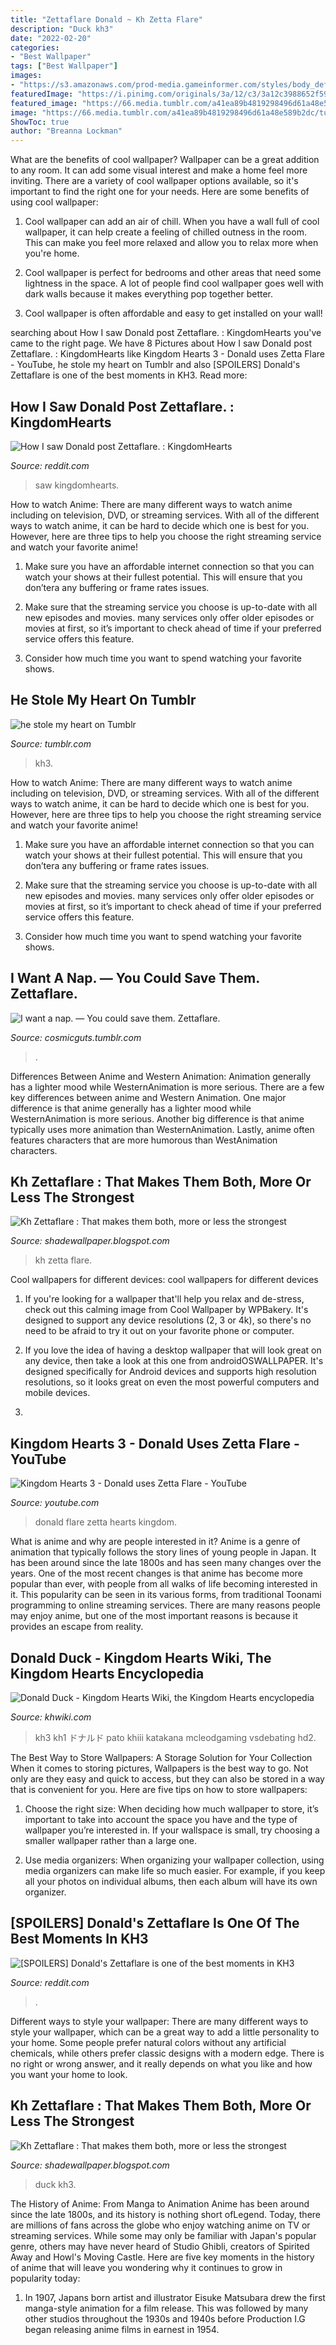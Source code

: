 ```yaml
---
title: "Zettaflare Donald ~ Kh Zetta Flare"
description: "Duck kh3"
date: "2022-02-20"
categories:
- "Best Wallpaper"
tags: ["Best Wallpaper"]
images:
- "https://s3.amazonaws.com/prod-media.gameinformer.com/styles/body_default/s3/2019/02/19/cd469310/kingdom_hearts_3_donald_duck.jpg"
featuredImage: "https://i.pinimg.com/originals/3a/12/c3/3a12c3988652f5927446dcf5019ea265.gif"
featured_image: "https://66.media.tumblr.com/a41ea89b4819298496d61a48e589b2dc/tumblr_pmhe6rk53Z1tr429p_1280.jpg"
image: "https://66.media.tumblr.com/a41ea89b4819298496d61a48e589b2dc/tumblr_pmhe6rk53Z1tr429p_1280.jpg"
ShowToc: true
author: "Breanna Lockman"
---
```



What are the benefits of cool wallpaper?
Wallpaper can be a great addition to any room. It can add some visual interest and make a home feel more inviting. There are a variety of cool wallpaper options available, so it's important to find the right one for your needs. Here are some benefits of using cool wallpaper: 
1. Cool wallpaper can add an air of chill. When you have a wall full of cool wallpaper, it can help create a feeling of chilled outness in the room. This can make you feel more relaxed and allow you to relax more when you're home. 

2. Cool wallpaper is perfect for bedrooms and other areas that need some lightness in the space. A lot of people find cool wallpaper goes well with dark walls because it makes everything pop together better. 

3. Cool wallpaper is often affordable and easy to get installed on your wall!

	

		
searching about How I saw Donald post Zettaflare. : KingdomHearts you've came to the right page. We have 8 Pictures about How I saw Donald post Zettaflare. : KingdomHearts like Kingdom Hearts 3 - Donald uses Zetta Flare - YouTube, he stole my heart on Tumblr and also [SPOILERS] Donald&#039;s Zettaflare is one of the best moments in KH3. Read more:
		
    
## How I Saw Donald Post Zettaflare. : KingdomHearts

<img loading=lazy src="https://i.redd.it/kfaufs9k5n841.jpg" onerror="this.onerror=null;this.src='https://tse4.mm.bing.net/th?id=OIP.eDFO-jW13k5c03HPb_p9qgHaKS&amp;pid=15.1';" alt="How I saw Donald post Zettaflare. : KingdomHearts">

_Source: reddit.com_

>saw kingdomhearts. 

	

How to watch Anime: There are many different ways to watch anime including on television, DVD, or streaming services.
With all of the different ways to watch anime, it can be hard to decide which one is best for you. However, here are three tips to help you choose the right streaming service and watch your favorite anime!
1. Make sure you have an affordable internet connection so that you can watch your shows at their fullest potential. This will ensure that you don’tera any buffering or frame rates issues.

2. Make sure that the streaming service you choose is up-to-date with all new episodes and movies. many services only offer older episodes or movies at first, so it’s important to check ahead of time if your preferred service offers this feature.

3. Consider how much time you want to spend watching your favorite shows.

    
## He Stole My Heart On Tumblr

<img loading=lazy src="https://66.media.tumblr.com/a41ea89b4819298496d61a48e589b2dc/tumblr_pmhe6rk53Z1tr429p_1280.jpg" onerror="this.onerror=null;this.src='https://tse4.mm.bing.net/th?id=OIP.WTr2ExNEDS5BD6O9tiQkVwHaHa&amp;pid=15.1';" alt="he stole my heart on Tumblr">

_Source: tumblr.com_

>kh3. 

	

How to watch Anime: There are many different ways to watch anime including on television, DVD, or streaming services.
With all of the different ways to watch anime, it can be hard to decide which one is best for you. However, here are three tips to help you choose the right streaming service and watch your favorite anime!
1. Make sure you have an affordable internet connection so that you can watch your shows at their fullest potential. This will ensure that you don’tera any buffering or frame rates issues.

2. Make sure that the streaming service you choose is up-to-date with all new episodes and movies. many services only offer older episodes or movies at first, so it’s important to check ahead of time if your preferred service offers this feature.

3. Consider how much time you want to spend watching your favorite shows.

    
## I Want A Nap. — You Could Save Them. Zettaflare.

<img loading=lazy src="https://64.media.tumblr.com/d32fec6b640953702a10dc23ed7a63b8/tumblr_pmjbli5JdE1r4691yo1_1280.png" onerror="this.onerror=null;this.src='https://tse2.mm.bing.net/th?id=OIP.Vqaop5cw6NMfTOZr_v3HRwHaLH&amp;pid=15.1';" alt="I want a nap. — You could save them. Zettaflare.">

_Source: cosmicguts.tumblr.com_

>. 

	

Differences Between Anime and Western Animation: Animation generally has a lighter mood while WesternAnimation is more serious.
There are a few key differences between anime and Western Animation. One major difference is that anime generally has a lighter mood while WesternAnimation is more serious. Another big difference is that anime typically uses more animation than WesternAnimation. Lastly, anime often features characters that are more humorous than WestAnimation characters.

    
## Kh Zettaflare : That Makes Them Both, More Or Less The Strongest

<img loading=lazy src="https://i.pinimg.com/originals/3a/12/c3/3a12c3988652f5927446dcf5019ea265.gif" onerror="this.onerror=null;this.src='https://tse2.mm.bing.net/th?id=OIP.xGbneye8IRS85qhqGou-VwAAAA&amp;pid=15.1';" alt="Kh Zettaflare : That makes them both, more or less the strongest">

_Source: shadewallpaper.blogspot.com_

>kh zetta flare. 

	

Cool wallpapers for different devices:
cool wallpapers for different devices 

1. If you're looking for a wallpaper that'll help you relax and de-stress, check out this calming image from Cool Wallpaper by WPBakery. It's designed to support any device resolutions (2, 3 or 4k), so there's no need to be afraid to try it out on your favorite phone or computer.

2. If you love the idea of having a desktop wallpaper that will look great on any device, then take a look at this one from androidOSWALLPAPER. It's designed specifically for Android devices and supports high resolution resolutions, so it looks great on even the most powerful computers and mobile devices.

3.

    
## Kingdom Hearts 3 - Donald Uses Zetta Flare - YouTube

<img loading=lazy src="https://i.ytimg.com/vi/SkNBSZL5wQk/maxresdefault.jpg" onerror="this.onerror=null;this.src='https://tse3.mm.bing.net/th?id=OIP.iHPmwqHvi2HxKMXTEAhVfQHaEK&amp;pid=15.1';" alt="Kingdom Hearts 3 - Donald uses Zetta Flare - YouTube">

_Source: youtube.com_

>donald flare zetta hearts kingdom. 

	

What is anime and why are people interested in it?
Anime is a genre of animation that typically follows the story lines of young people in Japan. It has been around since the late 1800s and has seen many changes over the years. One of the most recent changes is that anime has become more popular than ever, with people from all walks of life becoming interested in it. This popularity can be seen in its various forms, from traditional Toonami programming to online streaming services. There are many reasons people may enjoy anime, but one of the most important reasons is because it provides an escape from reality.

    
## Donald Duck - Kingdom Hearts Wiki, The Kingdom Hearts Encyclopedia

<img loading=lazy src="https://www.khwiki.com/images/thumb/8/85/Donald_Duck_02_KHIII.png/460px-Donald_Duck_02_KHIII.png" onerror="this.onerror=null;this.src='https://tse1.mm.bing.net/th?id=OIP.-y0UCyH9ACU5ygKt2ItKPwAAAA&amp;pid=15.1';" alt="Donald Duck - Kingdom Hearts Wiki, the Kingdom Hearts encyclopedia">

_Source: khwiki.com_

>kh3 kh1 ドナルド pato khiii katakana mcleodgaming vsdebating hd2. 

	

The Best Way to Store Wallpapers: A Storage Solution for Your Collection
When it comes to storing pictures, Wallpapers is the best way to go. Not only are they easy and quick to access, but they can also be stored in a way that is convenient for you. Here are five tips on how to store wallpapers:
1) Choose the right size: When deciding how much wallpaper to store, it’s important to take into account the space you have and the type of wallpaper you’re interested in. If your wallspace is small, try choosing a smaller wallpaper rather than a large one.

2) Use media organizers: When organizing your wallpaper collection, using media organizers can make life so much easier. For example, if you keep all your photos on individual albums, then each album will have its own organizer.

    
## [SPOILERS] Donald&#039;s Zettaflare Is One Of The Best Moments In KH3

<img loading=lazy src="https://external-preview.redd.it/r5Pg54gNmLQ96CgD-uCOBDOXj9rj8eS9nFpGDg3g8OQ.jpg?auto=webp&amp;s=1f495a3a91292d6658f3bf6361a88a52af5e6888" onerror="this.onerror=null;this.src='https://tse2.mm.bing.net/th?id=OIP.Wd1KKqQtrZfYFuNugh73cQHaFj&amp;pid=15.1';" alt="[SPOILERS] Donald&#039;s Zettaflare is one of the best moments in KH3">

_Source: reddit.com_

>. 

	

Different ways to style your wallpaper:
There are many different ways to style your wallpaper, which can be a great way to add a little personality to your home. Some people prefer natural colors without any artificial chemicals, while others prefer classic designs with a modern edge. There is no right or wrong answer, and it really depends on what you like and how you want your home to look.

    
## Kh Zettaflare : That Makes Them Both, More Or Less The Strongest

<img loading=lazy src="https://s3.amazonaws.com/prod-media.gameinformer.com/styles/body_default/s3/2019/02/19/cd469310/kingdom_hearts_3_donald_duck.jpg" onerror="this.onerror=null;this.src='https://tse1.mm.bing.net/th?id=OIP.eXUQWQYxCaWhHVYaO_q4OwHaEJ&amp;pid=15.1';" alt="Kh Zettaflare : That makes them both, more or less the strongest">

_Source: shadewallpaper.blogspot.com_

>duck kh3. 

	

The History of Anime: From Manga to Animation
Anime has been around since the late 1800s, and its history is nothing short ofLegend. Today, there are millions of fans across the globe who enjoy watching anime on TV or streaming services. While some may only be familiar with Japan's popular genre, others may have never heard of Studio Ghibli, creators of Spirited Away and Howl's Moving Castle. Here are five key moments in the history of anime that will leave you wondering why it continues to grow in popularity today:
1) In 1907, Japans born artist and illustrator Eisuke Matsubara drew the first manga-style animation for a film release. This was followed by many other studios throughout the 1930s and 1940s before Production I.G began releasing anime films in earnest in 1954.

